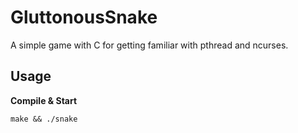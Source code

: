 # GluttonousSnake
A simple game with C for getting familiar with pthread and ncurses.

## Usage
**Compile & Start**
```shell
make && ./snake
```

